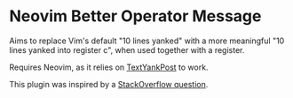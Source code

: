 # Neovim Better Operator Message

Aims to replace Vim's default "10 lines yanked" with a more meaningful "10
lines yanked into register c", when used together with a register.

Requires Neovim, as it relies on
[TextYankPost](https://neovim.io/doc/user/autocmd.html#TextYankPost) to work.

This plugin was inspired by a [StackOverflow question](https://stackoverflow.com/questions/46413844/print-information-about-register-used-in-vim-report).
